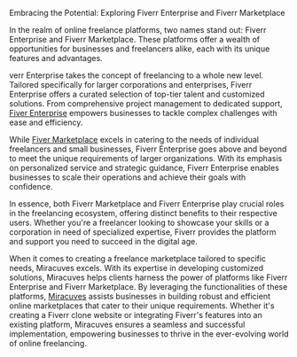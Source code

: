 Embracing the Potential: Exploring Fiverr Enterprise and Fiverr Marketplace

In the realm of online freelance platforms, two names stand out: Fiverr Enterprise and Fiverr Marketplace. These platforms offer a wealth of opportunities for businesses and freelancers alike, each with its unique features and advantages.

verr Enterprise takes the concept of freelancing to a whole new level. Tailored specifically for larger corporations and enterprises, Fiverr Enterprise offers a curated selection of top-tier talent and customized solutions. From comprehensive project management to dedicated support, <a href="https://miracuves.com/solutions/fiverr-clone/">Fiver Enterprise</a> empowers businesses to tackle complex challenges with ease and efficiency.

While <a href="https://miracuves.com/solutions/fiverr-clone/">Fiver Marketplace</a> excels in catering to the needs of individual freelancers and small businesses, Fiverr Enterprise goes above and beyond to meet the unique requirements of larger organizations. With its emphasis on personalized service and strategic guidance, Fiverr Enterprise enables businesses to scale their operations and achieve their goals with confidence.

In essence, both Fiverr Marketplace and Fiverr Enterprise play crucial roles in the freelancing ecosystem, offering distinct benefits to their respective users. Whether you're a freelancer looking to showcase your skills or a corporation in need of specialized expertise, Fiverr provides the platform and support you need to succeed in the digital age.

When it comes to creating a freelance marketplace tailored to specific needs, Miracuves excels. With its expertise in developing customized solutions, Miracuves helps clients harness the power of platforms like Fiverr Enterprise and Fiverr Marketplace. By leveraging the functionalities of these platforms, <a href="https://miracuves.com/">Miracuves</a> assists businesses in building robust and efficient online marketplaces that cater to their unique requirements. Whether it's creating a Fiverr clone website or integrating Fiverr's features into an existing platform, Miracuves ensures a seamless and successful implementation, empowering businesses to thrive in the ever-evolving world of online freelancing.
